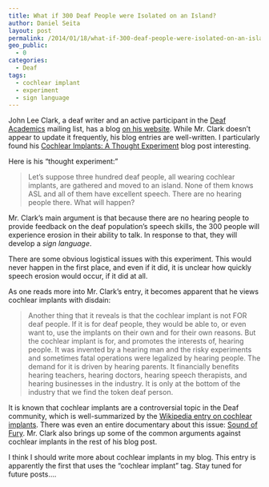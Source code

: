 ```yaml
---
title: What if 300 Deaf People were Isolated on an Island?
author: Daniel Seita
layout: post
permalink: /2014/01/18/what-if-300-deaf-people-were-isolated-on-an-island/
geo_public:
  - 0
categories:
  - Deaf
tags:
  - cochlear implant
  - experiment
  - sign language
---
```


John Lee Clark, a deaf writer and an active participant in the [Deaf Academics][2] mailing list, has
a blog [on his website][3]. While Mr. Clark doesn&#8217;t appear to update it frequently, his blog
entries are well-written. I particularly found his [Cochlear Implants: A Thought Experiment][4] blog
post interesting.

Here is his &#8220;thought experiment:&#8221;

> Let’s suppose three hundred deaf people, all wearing cochlear implants, are gathered and moved to
> an island. None of them knows ASL and all of them have excellent speech. There are no hearing
> people there. What will happen?

Mr. Clark&#8217;s main argument is that because there are no hearing people to provide feedback on
the deaf population&#8217;s speech skills, the 300 people will experience erosion in their ability
to talk. In response to that, they will develop a *sign language*.

There are some obvious logistical issues with this experiment. This would never happen in the first
place, and even if it did, it is unclear how quickly speech erosion would occur, if it did at all.

As one reads more into Mr. Clark&#8217;s entry, it becomes apparent that he views cochlear implants
with disdain:

> Another thing that it reveals is that the cochlear implant is not FOR deaf people. If it is for
> deaf people, they would be able to, or even want to, use the implants on their own and for their
> own reasons. But the cochlear implant is for, and promotes the interests of, hearing people. It
> was invented by a hearing man and the risky experiments and sometimes fatal operations were
> legalized by hearing people. The demand for it is driven by hearing parents. It financially
> benefits hearing teachers, hearing doctors, hearing speech therapists, and hearing businesses in
> the industry. It is only at the bottom of the industry that we find the token deaf person.

It is known that cochlear implants are a controversial topic in the Deaf community, which is
well-summarized by the [Wikipedia entry on cochlear implants][5]. There was even an entire
documentary about this issue: [Sound of Fury][6]. Mr. Clark also brings up some of the common
arguments against cochlear implants in the rest of his blog post.

I think I should write more about cochlear implants in my blog. This entry is apparently the first
that uses the &#8220;cochlear implant&#8221; tag. Stay tuned for future posts&#8230;.

 [1]: http://seitad.files.wordpress.com/2014/01/cisland.jpg
 [2]: http://seitad.wordpress.com/2013/06/23/the-deaf-academics-mailing-list/
 [3]: http://www.johnleeclark.com/
 [4]: http://www.johnleeclark.com/?p=38
 [5]: http://en.wikipedia.org/wiki/Cochlear_implant
 [6]: http://en.wikipedia.org/wiki/Sound_and_Fury_(film)
